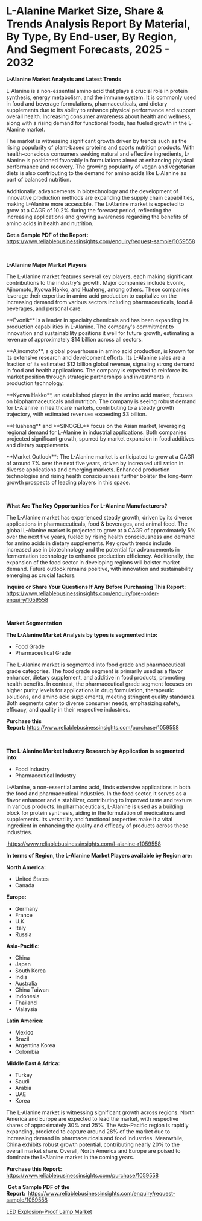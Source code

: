 <p><h1>L-Alanine Market Size, Share & Trends Analysis Report By Material, By Type, By End-user, By Region, And Segment Forecasts, 2025 - 2032</h1></p><p><strong>L-Alanine Market Analysis and Latest Trends</strong></p>
<p><p>L-Alanine is a non-essential amino acid that plays a crucial role in protein synthesis, energy metabolism, and the immune system. It is commonly used in food and beverage formulations, pharmaceuticals, and dietary supplements due to its ability to enhance physical performance and support overall health. Increasing consumer awareness about health and wellness, along with a rising demand for functional foods, has fueled growth in the L-Alanine market.</p><p>The market is witnessing significant growth driven by trends such as the rising popularity of plant-based proteins and sports nutrition products. With health-conscious consumers seeking natural and effective ingredients, L-Alanine is positioned favorably in formulations aimed at enhancing physical performance and recovery. The growing popularity of vegan and vegetarian diets is also contributing to the demand for amino acids like L-Alanine as part of balanced nutrition. </p><p>Additionally, advancements in biotechnology and the development of innovative production methods are expanding the supply chain capabilities, making L-Alanine more accessible. The L-Alanine market is expected to grow at a CAGR of 10.2% during the forecast period, reflecting the increasing applications and growing awareness regarding the benefits of amino acids in health and nutrition.</p></p>
<p><strong>Get a Sample PDF of the Report:&nbsp;</strong> <a href="https://www.reliablebusinessinsights.com/enquiry/request-sample/1059558?utm_campaign=3057&utm_medium=2&utm_source=Github&utm_content=ia&utm_term=22032025&utm_id=l-alanine">https://www.reliablebusinessinsights.com/enquiry/request-sample/1059558</a></p>
<p>&nbsp;</p>
<p><strong>L-Alanine Major Market Players</strong></p>
<p><p>The L-Alanine market features several key players, each making significant contributions to the industry's growth. Major companies include Evonik, Ajinomoto, Kyowa Hakko, and Huaheng, among others. These companies leverage their expertise in amino acid production to capitalize on the increasing demand from various sectors including pharmaceuticals, food & beverages, and personal care.</p><p>**Evonik** is a leader in specialty chemicals and has been expanding its production capabilities in L-Alanine. The company's commitment to innovation and sustainability positions it well for future growth, estimating a revenue of approximately $14 billion across all sectors.</p><p>**Ajinomoto**, a global powerhouse in amino acid production, is known for its extensive research and development efforts. Its L-Alanine sales are a fraction of its estimated $12 billion global revenue, signaling strong demand in food and health applications. The company is expected to reinforce its market position through strategic partnerships and investments in production technology.</p><p>**Kyowa Hakko**, an established player in the amino acid market, focuses on biopharmaceuticals and nutrition. The company is seeing robust demand for L-Alanine in healthcare markets, contributing to a steady growth trajectory, with estimated revenues exceeding $3 billion.</p><p>**Huaheng** and **SINOGEL** focus on the Asian market, leveraging regional demand for L-Alanine in industrial applications. Both companies projected significant growth, spurred by market expansion in food additives and dietary supplements.</p><p>**Market Outlook**: The L-Alanine market is anticipated to grow at a CAGR of around 7% over the next five years, driven by increased utilization in diverse applications and emerging markets. Enhanced production technologies and rising health consciousness further bolster the long-term growth prospects of leading players in this space.</p></p>
<p>&nbsp;</p>
<p><strong>What Are The Key Opportunities For L-Alanine Manufacturers?</strong></p>
<p><p>The L-Alanine market has experienced steady growth, driven by its diverse applications in pharmaceuticals, food & beverages, and animal feed. The global L-Alanine market is projected to grow at a CAGR of approximately 5% over the next five years, fueled by rising health consciousness and demand for amino acids in dietary supplements. Key growth trends include increased use in biotechnology and the potential for advancements in fermentation technology to enhance production efficiency. Additionally, the expansion of the food sector in developing regions will bolster market demand. Future outlook remains positive, with innovation and sustainability emerging as crucial factors.</p></p>
<p><strong>Inquire or Share Your Questions If Any Before Purchasing This Report:</strong> <a href="https://www.reliablebusinessinsights.com/enquiry/pre-order-enquiry/1059558?utm_campaign=3057&utm_medium=2&utm_source=Github&utm_content=ia&utm_term=22032025&utm_id=l-alanine">https://www.reliablebusinessinsights.com/enquiry/pre-order-enquiry/1059558</a></p>
<p>&nbsp;</p>
<p><strong>Market Segmentation</strong></p>
<p><strong>The L-Alanine Market Analysis by types is segmented into:</strong></p>
<p><ul><li>Food Grade</li><li>Pharmaceutical Grade</li></ul></p>
<p><p>The L-Alanine market is segmented into food grade and pharmaceutical grade categories. The food grade segment is primarily used as a flavor enhancer, dietary supplement, and additive in food products, promoting health benefits. In contrast, the pharmaceutical grade segment focuses on higher purity levels for applications in drug formulation, therapeutic solutions, and amino acid supplements, meeting stringent quality standards. Both segments cater to diverse consumer needs, emphasizing safety, efficacy, and quality in their respective industries.</p></p>
<p><strong>Purchase this Report:&nbsp;</strong><a href="https://www.reliablebusinessinsights.com/purchase/1059558?utm_campaign=3057&utm_medium=2&utm_source=Github&utm_content=ia&utm_term=22032025&utm_id=l-alanine">https://www.reliablebusinessinsights.com/purchase/1059558</a></p>
<p>&nbsp;</p>
<p><strong>The L-Alanine Market Industry Research by Application is segmented into:</strong></p>
<p><ul><li>Food Industry</li><li>Pharmaceutical Industry</li></ul></p>
<p><p>L-Alanine, a non-essential amino acid, finds extensive applications in both the food and pharmaceutical industries. In the food sector, it serves as a flavor enhancer and a stabilizer, contributing to improved taste and texture in various products. In pharmaceuticals, L-Alanine is used as a building block for protein synthesis, aiding in the formulation of medications and supplements. Its versatility and functional properties make it a vital ingredient in enhancing the quality and efficacy of products across these industries.</p></p>
<p><a href="https://www.reliablebusinessinsights.com/l-alanine-r1059558?utm_campaign=3057&utm_medium=2&utm_source=Github&utm_content=ia&utm_term=22032025&utm_id=l-alanine">&nbsp;https://www.reliablebusinessinsights.com/l-alanine-r1059558</a></p>
<p><strong>In terms of Region, the L-Alanine Market Players available by Region are:</strong></p>
<p>
    <p> <strong> North America: </strong>
        <ul>
            <li>United States</li>
            <li>Canada</li>
        </ul>
        </p> 
    <p> <strong> Europe: </strong>
        <ul>
            <li>Germany</li>
            <li>France</li>
            <li>U.K.</li>
            <li>Italy</li>
            <li>Russia</li>
        </ul>
        </p> 
    <p> <strong> Asia-Pacific: </strong>
        <ul>
            <li>China</li>
            <li>Japan</li>
            <li>South Korea</li>
            <li>India</li>
            <li>Australia</li>
            <li>China Taiwan</li>
            <li>Indonesia</li>
            <li>Thailand</li>
            <li>Malaysia</li>
        </ul>
        </p> 
    <p> <strong> Latin America: </strong>
        <ul>
            <li>Mexico</li>
            <li>Brazil</li>
            <li>Argentina Korea</li>
            <li>Colombia</li>
        </ul>
        </p> 
    <p> <strong> Middle East & Africa: </strong>
        <ul>
            <li>Turkey</li>
            <li>Saudi</li>
            <li>Arabia</li>
            <li>UAE</li>
            <li>Korea</li>
        </ul>
    </p>
    </p>
<p><p>The L-Alanine market is witnessing significant growth across regions. North America and Europe are expected to lead the market, with respective shares of approximately 30% and 25%. The Asia-Pacific region is rapidly expanding, predicted to capture around 28% of the market due to increasing demand in pharmaceuticals and food industries. Meanwhile, China exhibits robust growth potential, contributing nearly 20% to the overall market share. Overall, North America and Europe are poised to dominate the L-Alanine market in the coming years.</p></p>
<p><strong>Purchase this Report: </strong><a href="https://www.reliablebusinessinsights.com/purchase/1059558?utm_campaign=3057&utm_medium=2&utm_source=Github&utm_content=ia&utm_term=22032025&utm_id=l-alanine">https://www.reliablebusinessinsights.com/purchase/1059558</a></p>
<p>&nbsp;<strong>Get a Sample PDF of the Report:&nbsp;&nbsp;</strong><a href="https://www.reliablebusinessinsights.com/enquiry/request-sample/1059558?utm_campaign=3057&utm_medium=2&utm_source=Github&utm_content=ia&utm_term=22032025&utm_id=l-alanine">https://www.reliablebusinessinsights.com/enquiry/request-sample/1059558</a></p>
<p><strong></strong></p>
<p><p><a href="https://github.com/kaddahblejc/Market-Research-Report-List-1/blob/main/led-explosion-proof-lamp-market.md?utm_campaign=3057&utm_medium=2&utm_source=Github&utm_content=ia&utm_term=22032025&utm_id=l-alanine">LED Explosion-Proof Lamp Market</a></p></p>